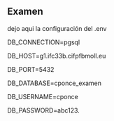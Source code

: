 ## Examen 

dejo aqui la configuración del .env


DB_CONNECTION=pgsql

DB_HOST=g1.ifc33b.cifpfbmoll.eu

DB_PORT=5432

DB_DATABASE=cponce_examen

DB_USERNAME=cponce

DB_PASSWORD=abc123.
